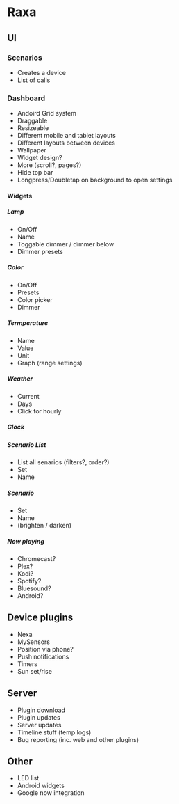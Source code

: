 # Raxa

## UI

### Scenarios
- Creates a device
- List of calls

### Dashboard
- Andoird Grid system
- Draggable
- Resizeable
- Different mobile and tablet layouts
- Different layouts between devices
- Wallpaper
- Widget design?
- More (scroll?, pages?)
- Hide top bar
- Longpress/Doubletap on background to open settings

#### Widgets
##### Lamp
- On/Off
- Name
- Toggable dimmer / dimmer below
- Dimmer presets

##### Color
- On/Off
- Presets
- Color picker
- Dimmer

##### Termperature
- Name
- Value
- Unit
- Graph (range settings)

##### Weather
- Current
- Days
- Click for hourly

##### Clock

##### Scenario List
- List all senarios (filters?, order?)
- Set
- Name

##### Scenario
- Set
- Name
- (brighten / darken)

##### Now playing
- Chromecast?
- Plex?
- Kodi?
- Spotify?
- Bluesound?
- Android?

## Device plugins
- Nexa
- MySensors
- Position via phone?
- Push notifications
- Timers
- Sun set/rise

## Server
- Plugin download
- Plugin updates
- Server updates
- Timeline stuff (temp logs)
- Bug reporting (inc. web and other plugins)

## Other
- LED list
- Android widgets
- Google now integration